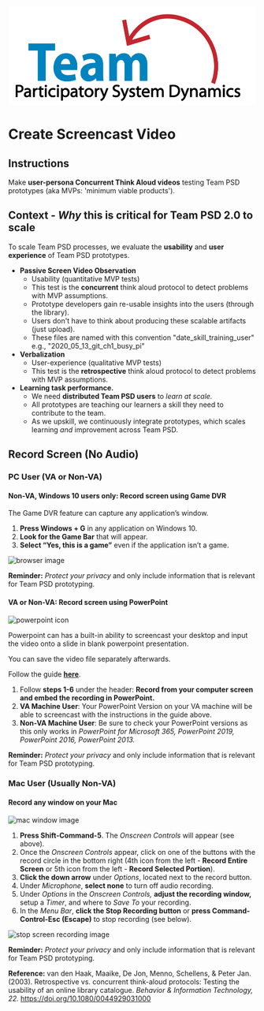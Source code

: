 <img src = "https://github.com/lzim/teampsd/blob/master/resources/logos/team_psd_logo_sm.png" height = "200" width = "600">

# Create Screencast Video

## Instructions

Make **user-persona Concurrent Think Aloud videos** testing Team PSD prototypes (aka MVPs: 'minimum viable products').

## Context - _Why_ this is critical for Team PSD 2.0 to scale

To scale Team PSD processes, we evaluate the **usability** and **user experience** of Team PSD prototypes.

- **Passive Screen Video Observation**
  - Usability (quantitative MVP tests)
  - This test is the **concurrent** think aloud protocol to detect problems with MVP assumptions.
  - Prototype developers gain re-usable insights into the users (through the library).
  - Users don't have to think about producing these scalable artifacts (just upload).
  - These files are named with this convention "date_skill_training_user" e.g., "2020_05_13_git_ch1_busy_pi"
- **Verbalization**
  - User-experience (qualitative MVP tests)
  - This test is the **retrospective** think aloud protocol to detect problems with MVP assumptions.
- **Learning task performance.**
  - We need **distributed Team PSD users** to _learn at scale._
  - All prototypes are teaching our learners a skill they need to contribute to the team.
  - As we upskill, we continuously integrate prototypes, which scales learning _and_ improvement across Team PSD.

## Record Screen (No Audio)

### PC User (VA or Non-VA)

#### Non-VA, Windows 10 users only: Record screen using Game DVR

The Game DVR feature can capture any application’s window.

1. **Press Windows + G** in any application on Windows 10.
2. **Look for the Game Bar** that will appear.
3. **Select “Yes, this is a game”** even if the application isn’t a game.

![browser image](https://user-images.githubusercontent.com/59668647/88048959-170b9280-cb09-11ea-9234-cb53a14325df.png)

**Reminder:** _Protect your privacy_ and only include information that is relevant for Team PSD prototyping.

#### VA or Non-VA: Record screen using PowerPoint

![powerpoint icon](https://user-images.githubusercontent.com/59668647/88177837-5526b600-cbde-11ea-9711-260c8ddd7337.png)

Powerpoint can has a built-in ability to screencast your desktop and input the video onto a slide in blank powerpoint presentation.

You can save the video file separately afterwards.

Follow the guide [**here**](https://support.microsoft.com/en-us/office/record-your-screen-in-powerpoint-0b4c3f65-534c-4cf1-9c59-402b6e9d79d0#OfficeVersion=Newer_versions).

1. Follow **steps 1-6** under the header: **Record from your computer screen and embed the recording in PowerPoint.**
2. **VA Machine User**: Your PowerPoint Version on your VA machine will be able to screencast with the instructions in the guide above.
3. **Non-VA Machine User**: Be sure to check your PowerPoint versions as this only works in *PowerPoint for Microsoft 365, PowerPoint 2019, PowerPoint 2016, PowerPoint 2013.*

**Reminder:** _Protect your privacy_ and only include information that is relevant for Team PSD prototyping.

### Mac User (Usually Non-VA)

#### Record any window on your Mac

![mac window image](https://user-images.githubusercontent.com/59668647/88048975-1d9a0a00-cb09-11ea-8e4b-549d3e397cb9.png)

1. **Press Shift-Command-5**. The _Onscreen Controls_ will appear (see above).
2. Once the _Onscreen Controls_ appear, click on one of the buttons with the record circle in the bottom right (4th icon from the left - **Record Entire Screen** or 5th icon from the left - **Record Selected Portion**).
3. **Click the down arrow** under _Options_, located next to the record button.
4. Under _Microphone_, **select none** to turn off audio recording.
5. Under _Options_ in the _Onscreen Controls,_ **adjust the recording window,** setup a _Timer_, and where to _Save To_ your recording.
6. In the _Menu Bar_, **click the Stop Recording button** or **press Command-Control-Esc (Escape)** to stop recording (see below).

![stop screen recording image](https://user-images.githubusercontent.com/59668647/88048985-22f75480-cb09-11ea-9d7a-c04d989f1dcc.png)

**Reminder:** _Protect your privacy_ and only include information that is relevant for Team PSD prototyping.

**Reference:** van den Haak, Maaike, De Jon, Menno, Schellens, & Peter Jan. (2003). Retrospective vs. concurrent think-aloud protocols: Testing the usability of an online library catalogue. _Behavior & Information Technology, 22._ <https://doi.org/10.1080/0044929031000>
